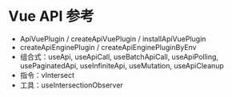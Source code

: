 # Vue API 参考

- ApiVuePlugin / createApiVuePlugin / installApiVuePlugin
- createApiEnginePlugin / createApiEnginePluginByEnv
- 组合式：useApi, useApiCall, useBatchApiCall, useApiPolling, usePaginatedApi, useInfiniteApi, useMutation, useApiCleanup
- 指令：vIntersect
- 工具：useIntersectionObserver

